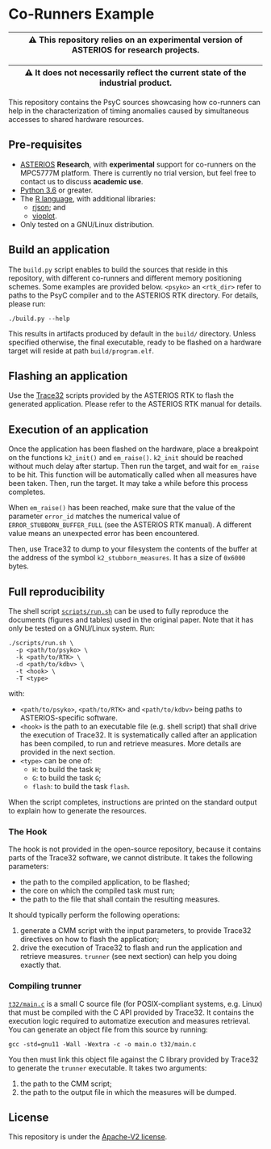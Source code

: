 # Co-Runners Example

| :warning: **This repository relies on an experimental version of ASTERIOS for research projects.** |
| --- |

| :warning: **It does not necessarily reflect the current state of the industrial product.**         |
| --- |


This repository contains the PsyC sources showcasing how co-runners can help in
the characterization of timing anomalies caused by simultaneous accesses to
shared hardware resources.

## Pre-requisites

- [ASTERIOS][1] **Research**, with **experimental** support for co-runners
  on the MPC5777M platform.
  There is currently no trial version, but feel free to contact us to
  discuss **academic use**.
- [Python 3.6][2] or greater.
- The [R language][3], with additional libraries:
  - [rjson][4]; and
  - [vioplot][5].
- Only tested on a GNU/Linux distribution.


## Build an application

The `build.py` script enables to build the sources that reside in this
repository, with different co-runners and different memory positioning
schemes.
Some examples are provided below. `<psyko>` an `<rtk_dir>` refer to
paths to the PsyC compiler and to the ASTERIOS RTK directory.
For details, please run:

```
./build.py --help
```

This results in artifacts produced by default in the `build/` directory.
Unless specified otherwise, the final executable, ready to be flashed on
a hardware target will reside at path `build/program.elf`.

## Flashing an application

Use the [Trace32][6] scripts provided by the ASTERIOS RTK to flash the
generated application. Please refer to the ASTERIOS RTK manual for details.


## Execution of an application

Once the application has been flashed on the hardware, place a breakpoint
on the functions `k2_init()` and `em_raise()`. `k2_init` should be reached
without much delay after startup. Then run the target, and wait for `em_raise`
to be hit.
This function will be automatically called when all measures have been taken.
Then, run the target. It may take a while before this process completes.

When `em_raise()` has been reached, make sure that the value of the parameter
`error_id` matches the numerical value of `ERROR_STUBBORN_BUFFER_FULL` (see the
ASTERIOS RTK manual). A different value means an unexpected error has been
encountered.

Then, use Trace32 to dump to your filesystem the contents of the buffer
at the address of the symbol `k2_stubborn_measures`. It has a size of
`0x6000` bytes.


## Full reproducibility

The shell script [`scripts/run.sh`](scripts/run.sh) can be used to fully
reproduce the documents (figures and tables) used in the original paper. Note
that it has only be tested on a GNU/Linux system.
Run:

```
./scripts/run.sh \
  -p <path/to/psyko> \
  -k <path/to/RTK> \
  -d <path/to/kdbv> \
  -t <hook> \
  -T <type>
```

with:

- `<path/to/psyko>`, `<path/to/RTK>` and `<path/to/kdbv>` being paths to
  ASTERIOS-specific software.
- `<hook>` is the path to an executable file (e.g. shell script) that shall
  drive the execution of Trace32. It is systematically called after an
  application has been compiled, to run and retrieve measures. More details are
  provided in the next section.
- `<type>` can be one of:
  - `H`: to build the task `H`;
  - `G`: to build the task `G`;
  - `flash`: to build the task `flash`.

When the script completes, instructions are printed on the standard output
to explain how to generate the resources.

### The Hook

The hook is not provided in the open-source repository, because it contains
parts of the Trace32 software, we cannot distribute. It takes the following
parameters:

- the path to the compiled application, to be flashed;
- the core on which the compiled task must run;
- the path to the file that shall contain the resulting measures.

It should typically perform the following operations:

1. generate a CMM script with the input parameters, to provide Trace32
   directives on how to flash the application;
2. drive the execution of Trace32 to flash and run the application and retrieve
   measures. `trunner` (see next section) can help you doing exactly that.

### Compiling trunner

[`t32/main.c`](t32/main.c) is a small C source file (for POSIX-compliant
systems, e.g. Linux) that must be compiled with the C API provided by Trace32.
It contains the execution logic required to automatize execution and measures
retrieval.
You can generate an object file from this source by running:

```
gcc -std=gnu11 -Wall -Wextra -c -o main.o t32/main.c
```

You then must link this object file against the C library provided by Trace32 to
generate the `trunner` executable. It takes two arguments:

1. the path to the CMM script;
2. the path to the output file in which the measures will be dumped.



## License

This repository is under the [Apache-V2 license](LICENSE.md).


[1]: http://www.krono-safe.com/
[2]: https://www.python.org/downloads/release/python-360/
[3]: https://www.r-project.org/
[4]: https://cran.r-project.org/web/packages/rjson/index.html
[5]: https://cran.r-project.org/web/packages/vioplot/index.html
[6]: https://www.lauterbach.com
